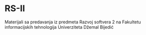 # RS-II
Materijali sa predavanja iz predmeta Razvoj softvera 2 na Fakultetu informacijskih tehnologija Univerziteta Džemal Bijedić
